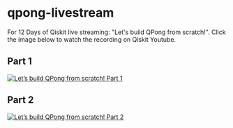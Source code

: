# qpong-livestream
For 12 Days of Qiskit live streaming: "Let's build QPong from scratch!". Click the image below to watch the recording on Qiskit Youtube.

## Part 1

[![Let’s build QPong from scratch! Part 1](https://img.youtube.com/vi/C-tCZAC1Qq8/0.jpg)](https://www.youtube.com/watch?v=C-tCZAC1Qq8&list=PLOFEBzvs-VvodTkP_rfrs3RWdeWE9aNRD&index=2)

## Part 2

[![Let’s build QPong from scratch! Part 2](https://img.youtube.com/vi/PYthycN_Tq8/0.jpg)](https://www.youtube.com/watch?v=PYthycN_Tq8&list=PLOFEBzvs-VvodTkP_rfrs3RWdeWE9aNRD&index=4)
